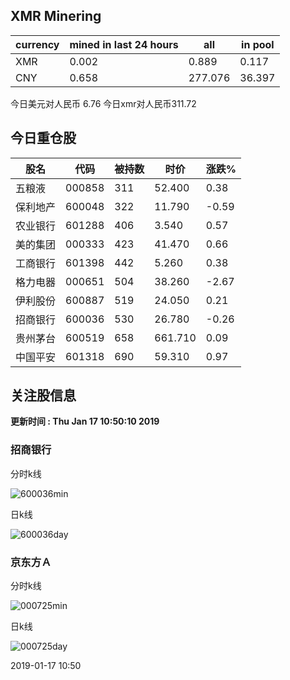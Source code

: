 ## XMR Minering

|currency|mined in last 24 hours|all|in pool|
|---|---|---|---|
|XMR|0.002|0.889|0.117|
|CNY|0.658|277.076|36.397|

今日美元对人民币 6.76	今日xmr对人民币311.72


## 今日重仓股 

|股名|代码|被持数|时价|涨跌%|
|---|---|---|---|---|
|五粮液|000858|311|52.400|0.38|
|保利地产|600048|322|11.790|-0.59|
|农业银行|601288|406|3.540|0.57|
|美的集团|000333|423|41.470|0.66|
|工商银行|601398|442|5.260|0.38|
|格力电器|000651|504|38.260|-2.67|
|伊利股份|600887|519|24.050|0.21|
|招商银行|600036|530|26.780|-0.26|
|贵州茅台|600519|658|661.710|0.09|
|中国平安|601318|690|59.310|0.97|

## 关注股信息
**更新时间 : Thu Jan 17 10:50:10 2019**
### 招商银行 
分时k线

![600036min](http://image.sinajs.cn/newchart/min/n/sh600036.gif)

日k线

![600036day](http://image.sinajs.cn/newchart/daily/n/sh600036.gif)

### 京东方Ａ 
分时k线

![000725min](http://image.sinajs.cn/newchart/min/n/sz000725.gif)

日k线

![000725day](http://image.sinajs.cn/newchart/daily/n/sz000725.gif)

2019-01-17 10:50